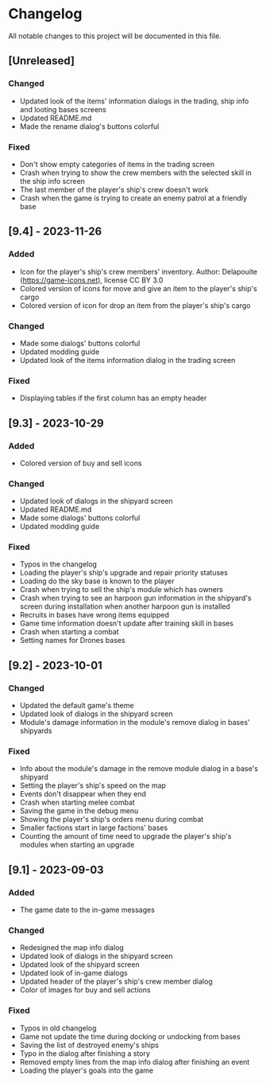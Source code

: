# Changelog
All notable changes to this project will be documented in this file.

## [Unreleased]

### Changed
- Updated look of the items' information dialogs in the trading, ship info and
  looting bases screens
- Updated README.md
- Made the rename dialog's buttons colorful

### Fixed
- Don't show empty categories of items in the trading screen
- Crash when trying to show the crew members with the selected skill in the
  ship info screen
- The last member of the player's ship's crew doesn't work
- Crash when the game is trying to create an enemy patrol at a friendly base

## [9.4] - 2023-11-26

### Added
- Icon for the player's ship's crew members' inventory. Author: Delapouite
  (https://game-icons.net), license CC BY 3.0
- Colored version of icons for move and give an item to the player's ship's cargo
- Colored version of icon for drop an item from the player's ship's cargo

### Changed
- Made some dialogs' buttons colorful
- Updated modding guide
- Updated look of the items information dialog in the trading screen

### Fixed
- Displaying tables if the first column has an empty header

## [9.3] - 2023-10-29

### Added
- Colored version of buy and sell icons

### Changed
- Updated look of dialogs in the shipyard screen
- Updated README.md
- Made some dialogs' buttons colorful
- Updated modding guide

### Fixed
- Typos in the changelog
- Loading the player's ship's upgrade and repair priority statuses
- Loading do the sky base is known to the player
- Crash when trying to sell the ship's module which has owners
- Crash when trying to see an harpoon gun information in the shipyard's screen
  during installation when another harpoon gun is installed
- Recruits in bases have wrong items equipped
- Game time information doesn't update after training skill in bases
- Crash when starting a combat
- Setting names for Drones bases

## [9.2] - 2023-10-01

### Changed
- Updated the default game's theme
- Updated look of dialogs in the shipyard screen
- Module's damage information in the module's remove dialog in bases' shipyards

### Fixed
- Info about the module's damage in the remove module dialog in a base's
  shipyard
- Setting the player's ship's speed on the map
- Events don't disappear when they end
- Crash when starting melee combat
- Saving the game in the debug menu
- Showing the player's ship's orders menu during combat
- Smaller factions start in large factions' bases
- Counting the amount of time need to upgrade the player's ship's modules
  when starting an upgrade

## [9.1] - 2023-09-03

### Added
- The game date to the in-game messages

### Changed
- Redesigned the map info dialog
- Updated look of dialogs in the shipyard screen
- Updated look of the shipyard screen
- Updated look of in-game dialogs
- Updated header of the player's ship's crew member dialog
- Color of images for buy and sell actions

### Fixed
- Typos in old changelog
- Game not update the time during docking or undocking from bases
- Saving the list of destroyed enemy's ships
- Typo in the dialog after finishing a story
- Removed empty lines from the map info dialog after finishing an event
- Loading the player's goals into the game
